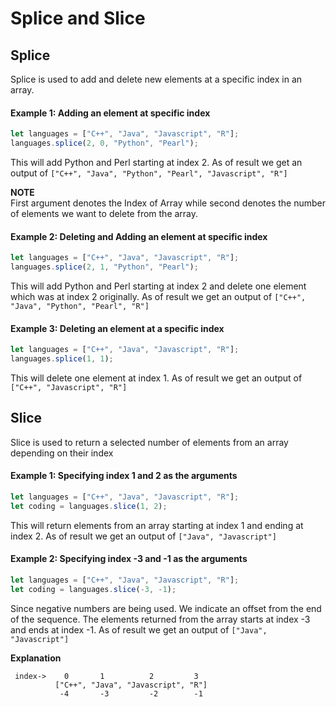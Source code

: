 # Splice and Slice

## Splice

 Splice is used to add and delete new elements at a specific index in an array.

#### Example 1: Adding an element at specific index

```javascript
let languages = ["C++", "Java", "Javascript", "R"];
languages.splice(2, 0, "Python", "Pearl");
 ```
This will add Python and Perl starting at index 2.
As of result we get an output of `["C++", "Java", "Python", "Pearl", "Javascript", "R"]`

**NOTE**<br/>
First argument denotes the Index of Array while second denotes
the number of elements we want to delete from the array.

#### Example 2: Deleting and Adding an element at specific index
 
```javascript
let languages = ["C++", "Java", "Javascript", "R"];
languages.splice(2, 1, "Python", "Pearl");
 ```
 This will add Python and Perl starting at index 2 and delete one element which was at index 2 originally.
 As of result we get an output of `["C++", "Java", "Python", "Pearl", "R"]`

#### Example 3: Deleting an element at a specific index

```javascript
let languages = ["C++", "Java", "Javascript", "R"];
languages.splice(1, 1);
 ```
This will delete one element at index 1.
As of result we get an output of `["C++", "Javascript", "R"]`

## Slice

Slice is used to return a selected number of elements from an array depending on their index

#### Example 1: Specifying index 1 and 2 as the arguments

```javascript
let languages = ["C++", "Java", "Javascript", "R"];
let coding = languages.slice(1, 2);
 ```
 This will return elements from an array starting at index 1 and ending at index 2. As of result we get an output of `["Java", "Javascript"]`

 #### Example 2: Specifying index -3 and -1 as the arguments
```javascript
let languages = ["C++", "Java", "Javascript", "R"];
let coding = languages.slice(-3, -1);
 ```
 Since negative numbers are being used. We indicate an offset from the end of the sequence. The elements returned from the array starts at index -3 and ends at index -1. As of result we get an output of `["Java", "Javascript"]`

**Explanation**<br/>
```
 index->    0       1          2         3
          ["C++", "Java", "Javascript", "R"]
           -4       -3         -2        -1
```